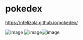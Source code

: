 # pokedex




https://nfelizola.github.io/pokedex/


![image](https://user-images.githubusercontent.com/55410946/222145408-ca63a235-c1ff-49fa-8280-098f6092f156.png) ![image](https://user-images.githubusercontent.com/55410946/222141946-da1cf6b9-1aaf-43d9-b8b9-2a1a37544ab3.png)![image](https://user-images.githubusercontent.com/55410946/222145256-c0d290ae-c724-4ec2-93dd-f8a1c8f6c3ad.png)





